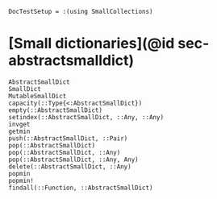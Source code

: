```@meta
DocTestSetup = :(using SmallCollections)
```

# [Small dictionaries](@id sec-abstractsmalldict)

```@docs
AbstractSmallDict
SmallDict
MutableSmallDict
capacity(::Type{<:AbstractSmallDict})
empty(::AbstractSmallDict)
setindex(::AbstractSmallDict, ::Any, ::Any)
invget
getmin
push(::AbstractSmallDict, ::Pair)
pop(::AbstractSmallDict)
pop(::AbstractSmallDict, ::Any)
pop(::AbstractSmallDict, ::Any, Any)
delete(::AbstractSmallDict, ::Any)
popmin
popmin!
findall(::Function, ::AbstractSmallDict)
```
